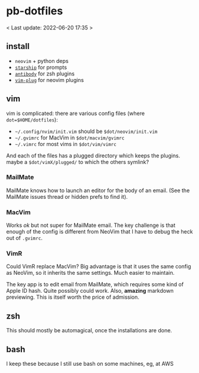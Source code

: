 # pb-dotfiles

< Last update: 2022-06-20 17:35 >


## install
* `neovim` + python deps
* [`starship`](https://starship.rs/) for prompts
* [`antibody`](https://getantibody.github.io/) for zsh plugins
* [`vim-plug`](https://github.com/junegunn/vim-plug) for neovim plugins


## vim

vim is complicated: there are various config files (where `dot=$HOME/dotfiles`):

* `~/.config/nvim/init.vim` should be `$dot/neovim/init.vim`
* `~/.gvimrc` for MacVim in `$dot/macvim/gvimrc`
* `~/.vimrc` for most vims in `$dot/vim/vimrc`

And each of the files has a plugged directory which keeps the plugins. maybe a `$dot/vimX/plugged/` to which the others symlink?

### MailMate

MailMate knows how to launch an editor for the body of an email. (See the MailMate issues thread or hidden prefs to find it). 

### MacVim 

Works _ok_ but not super for MailMate email. The key challenge is that enough of the config is different from NeoVim that I have to debug the heck out of `.gvimrc`.

### VimR

Could VimR replace MacVim? Big advantage is that it uses the same config as NeoVim, so it inherits the same settings. Much easier to maintain.

The key app is to edit email from MailMate, which requires some kind of Apple ID hash. Quite possibly could work. Also, **amazing** markdown previewing. This is itself worth the price of admission. 

## zsh 

This should mostly be automagical, once the installations are done.

## bash 

I keep these because I still use bash on some machines, eg, at AWS

<!-- done -->
